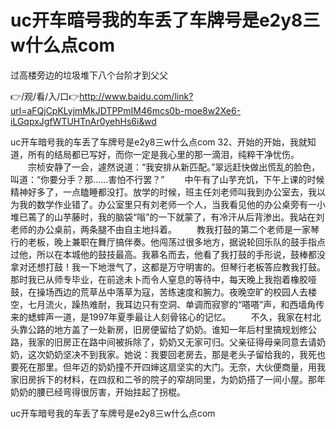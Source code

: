 # uc开车暗号我的车丢了车牌号是e2y8三w什么点com
过高楼旁边的垃圾堆下八个台阶才到父父

👉/观/看/入/口👉http://www.baidu.com/link?url=aFQjCpKLyjmMkJDTPPmIM46mcs0b-moe8w2Xe6-iLGqpxJgfWTUHTnAr0yehHs6i&wd

uc开车暗号我的车丢了车牌号是e2y8三w什么点com	32、开始的开始，我就知道，所有的结局都已写好，而你一定是我心里的那一滴泪，纯粹干净忧伤。
　　宗桢安静了一会，遽然说道：“我安排从新匹配。”翠远赶快做出慌乱的脸色，叫道：“你要分手？那……害怕不行罢？”
　　中午有了山芋充饥，下午上课的时候精神好多了，一点瞌睡都没打。放学的时候，班主任刘老师叫我到办公室去，我以为我的数学作业错了。办公室里只有刘老师一个人，当我看见他的办公桌旁有一小堆已蔫了的山芋藤时，我的脑袋“嗡”的一下就蒙了，有冷汗从后背渗出。我站在刘老师的办公桌前，两条腿不由自主地抖着。
　　教我打鼓的第二个老师是一家琴行的老板，晚上兼职在舞厅搞伴奏。他闯荡过很多地方，据说轮回乐队的鼓手指点过他，所以在本城他的鼓技最高。我慕名而去，他看了我打鼓的手形说，鼓棒都没拿对还想打鼓！我一下地泄气了，这都是万守明害的。但琴行老板答应教我打鼓。那时我已从师专毕业，在前途未卜而令人窒息的等待中，每天晚上我抱着橡胶哑鼓，在操场西边的荒草丛中落草为寇，苦练速度和腕力。夜晚空旷的校园人去楼空，七月流火，躁热难耐，我耳边只有空洞、单调而寂寥的“嗒嗒”声，和西墙角传来的蟋蟀声一道，是1997年夏季最让人刻骨铭心的记忆。
　　不久，我家在村北头靠公路的地方盖了一处新房，旧房便留给了奶奶。谁知一年后村里搞规划修公路，我家的旧房正在路中间被拆除了，奶奶又无家可归。父亲征得母亲同意去请奶奶，这次奶奶坚决不到我家。她说：我要回老房去，那是老头子留给我的，我死也要死在那里。但年迈的奶奶撞不开四婶这扇坚实的大门。无奈，大伙便商量，用我家旧房拆下的材料，在四叔和二爷的院子的窄胡同里，为奶奶搭了一间小屋。那年奶奶的腰已经弯得很厉害，开始拄起了拐棍。

uc开车暗号我的车丢了车牌号是e2y8三w什么点com
